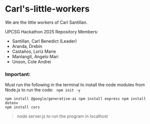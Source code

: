 # Carl's-little-workers

We are the little workers of Carl Santillan.

UPCSG Hackathon 2025 Repository Members:
<ul>
  <li>Santillan, Carl Benedict (Leader)</li>
  <li>Aranda, Drebin</li>
  <li>Castaños, Loriz Marie</li>
  <li>Manlangit, Angelo Mari</li>
  <li>Unson, Cole Andrei</li>
</ul>

### Important:
Must run the following in the terminal to install the node modules from Node.js to run the code:
<code>
npm init -y  
npm install @google/generative-ai
npm install express
npm install dotenv
npm install cors
</code>
> node server.js to run the program in localhost
